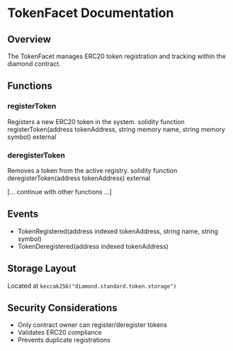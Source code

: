 # TokenFacet Documentation

## Overview
The TokenFacet manages ERC20 token registration and tracking within the diamond contract.

## Functions

### registerToken
Registers a new ERC20 token in the system.
solidity
function registerToken(address tokenAddress, string memory name, string memory symbol) external
### deregisterToken
Removes a token from the active registry.
solidity
function deregisterToken(address tokenAddress) external

[... continue with other functions ...]

## Events
- TokenRegistered(address indexed tokenAddress, string name, string symbol)
- TokenDeregistered(address indexed tokenAddress)

## Storage Layout
Located at `keccak256("diamond.standard.token.storage")`

## Security Considerations
- Only contract owner can register/deregister tokens
- Validates ERC20 compliance
- Prevents duplicate registrations